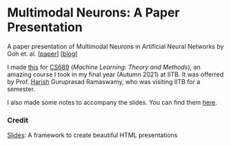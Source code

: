 # Multimodal Neurons: A Paper Presentation

A paper presentation of Multimodal Neurons in Artificial Neural Networks by Goh et. al. [[paper](https://distill.pub/2021/multimodal-neurons/)] [[blog](https://openai.com/blog/multimodal-neurons/)]

I made [this](https://akkapakasaikiran.github.io/multimodal-neurons/) for [CS689](https://sites.google.com/site/harishguruprasad/teaching/topics-in-ml-iitb-aug-2021) (*Machine Learning: Theory and Methods*), an amazing course I took in my final year (Autumn 2021) at IITB. It was offerred by Prof. [Harish](https://sites.google.com/site/harishguruprasad/home) Guruprasad Ramaswamy, who was visiting IITB for a semester.

I also made some notes to accompany the slides. You can find them [here]().

### Credit

[Slides](https://slides.com/): A framework to create beautiful HTML presentations  